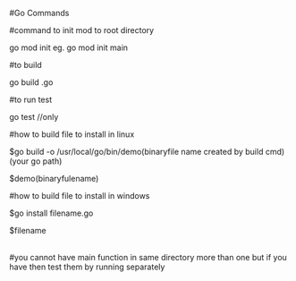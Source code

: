 #Go Commands
 
#command to init mod to root directory

go mod init <name of package>  eg. go mod init main

#to build 

go build <fileName>.go

#to run test 

go test   //only




#how to build file to install in linux

$go build -o /usr/local/go/bin/demo(binaryfile name created by build cmd) (your go path)

$demo(binaryfulename)



#how to build file to install in windows 

$go install filename.go

$filename

<br/>
#you cannot have main function in same directory more than one but if you have then test them by running separately